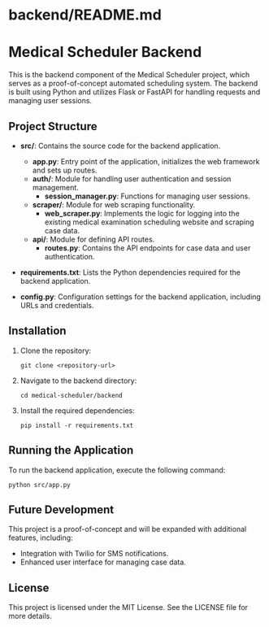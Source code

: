# backend/README.md

# Medical Scheduler Backend

This is the backend component of the Medical Scheduler project, which serves as a proof-of-concept automated scheduling system. The backend is built using Python and utilizes Flask or FastAPI for handling requests and managing user sessions.

## Project Structure

- **src/**: Contains the source code for the backend application.
  - **app.py**: Entry point of the application, initializes the web framework and sets up routes.
  - **auth/**: Module for handling user authentication and session management.
    - **session_manager.py**: Functions for managing user sessions.
  - **scraper/**: Module for web scraping functionality.
    - **web_scraper.py**: Implements the logic for logging into the existing medical examination scheduling website and scraping case data.
  - **api/**: Module for defining API routes.
    - **routes.py**: Contains the API endpoints for case data and user authentication.

- **requirements.txt**: Lists the Python dependencies required for the backend application.

- **config.py**: Configuration settings for the backend application, including URLs and credentials.

## Installation

1. Clone the repository:
   ```
   git clone <repository-url>
   ```

2. Navigate to the backend directory:
   ```
   cd medical-scheduler/backend
   ```

3. Install the required dependencies:
   ```
   pip install -r requirements.txt
   ```

## Running the Application

To run the backend application, execute the following command:
```
python src/app.py
```

## Future Development

This project is a proof-of-concept and will be expanded with additional features, including:
- Integration with Twilio for SMS notifications.
- Enhanced user interface for managing case data.

## License

This project is licensed under the MIT License. See the LICENSE file for more details.